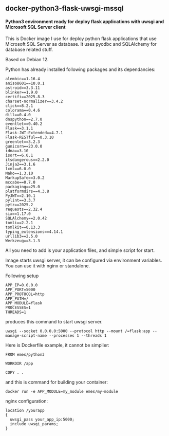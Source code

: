 ## docker-python3-flask-uwsgi-mssql

#### Python3 environment ready for deploy flask applications with uwsgi and Microsoft SQL Server client

This is Docker image I use for deploy python flask applications that use Microsoft SQL Server as database.
It uses pyodbc and SQLAlchemy for database related stuff.

Based on Debian 12.

Python has already installed following packages and its dependancies:

```
alembic==1.16.4
aniso8601==10.0.1
astroid==3.3.11
blinker==1.9.0
certifi==2025.8.3
charset-normalizer==3.4.2
click==8.2.1
colorama==0.4.6
dill==0.4.0
dnspython==2.7.0
eventlet==0.40.2
Flask==3.1.1
Flask-JWT-Extended==4.7.1
Flask-RESTful==0.3.10
greenlet==3.2.3
gunicorn==23.0.0
idna==3.10
isort==6.0.1
itsdangerous==2.2.0
Jinja2==3.1.6
lxml==6.0.0
Mako==1.3.10
MarkupSafe==3.0.2
mccabe==0.7.0
packaging==25.0
platformdirs==4.3.8
PyJWT==2.10.1
pylint==3.3.7
pytz==2025.2
requests==2.32.4
six==1.17.0
SQLAlchemy==2.0.42
tomli==2.2.1
tomlkit==0.13.3
typing_extensions==4.14.1
urllib3==2.5.0
Werkzeug==3.1.3
```

All you need to add is your application files, and simple script for start.

Image starts uwsgi server, it can be configured via environment variables.
You can use it with nginx or standalone.

Following setup

```
APP_IP=0.0.0.0
APP_PORT=5000
APP_PROTOCOL=http
APP_PATH=/
APP_MODULE=flask
PROCESSES=1
THREADS=1
```

produces this command to start uwsgi server.

`uwsgi --socket 0.0.0.0:5000 --protocol http --mount /=flask:app --manage-script-name --processes 1 --threads 1`

Here is Dockerfile example, it cannot be simplier:

```
FROM emes/python3

WORKDIR /app

COPY . .
```

and this is command for building your container:

`docker run -e APP_MODULE=my_module emes/my-module`

nginx configuration:

```
location /yourapp
{
  uwsgi_pass your_app_ip:5000;
  include uwsgi_params;
}
```
